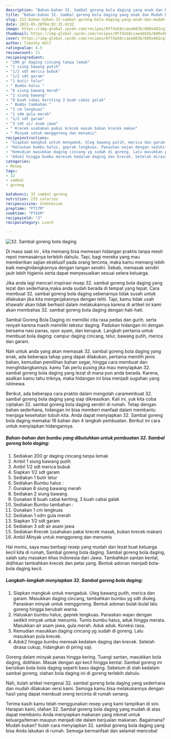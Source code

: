 ```yaml
---
description: "Bahan-bahan 32. Sambal goreng bola daging yang enak dan Mudah Dibuat"
title: "Bahan-bahan 32. Sambal goreng bola daging yang enak dan Mudah Dibuat"
slug: 312-bahan-bahan-32-sambal-goreng-bola-daging-yang-enak-dan-mudah-dibuat
date: 2021-05-28T04:02:15.013Z
image: https://img-global.cpcdn.com/recipes/0ffda58ccaea683b/680x482cq70/32-sambal-goreng-bola-daging-foto-resep-utama.jpg
thumbnail: https://img-global.cpcdn.com/recipes/0ffda58ccaea683b/680x482cq70/32-sambal-goreng-bola-daging-foto-resep-utama.jpg
cover: https://img-global.cpcdn.com/recipes/0ffda58ccaea683b/680x482cq70/32-sambal-goreng-bola-daging-foto-resep-utama.jpg
author: Timothy Holt
ratingvalue: 4.5
reviewcount: 11
recipeingredient:
- "200 gr daging cincang tanpa lemak"
- "1 siung bawang putih"
- "1/2 sdt merica bubuk"
- "1/2 sdt garam"
- "1 butir telur"
- " Bumbu halus "
- "6 siung bawang merah"
- "2 siung bawang"
- "8 buah cabai keriting 3 buah cabai galak"
- " Bumbu tambahan "
- "1 cm lengkuas"
- "1 sdm gula merah"
- "1/2 sdt garam"
- "3 sdt air asam jawa"
- " Krecek usahakan pakai krecek masak bukan krecek makan"
- " Minyak untuk menggoreng dan menumis"
recipeinstructions:
- "Siapkan mangkuk untuk mengaduk. Uleg bawang putih, merica dan garam. Masukkan daging cincang, tambahkan bumbu yg sdh diuleg. Panaskan minyak untuk menggoreng. Bentuk adonan bulat-bulat lalu goreng hingga berubah warna."
- "Haluskan bumbu halus, geprek lengkuas. Panaskan wajan dengan sedikit minyak untuk menumis. Tumis bumbu halus, aduk hingga merata. Masukkan air asam jawa, gula merah. Aduk aduk. Koreksi rasa."
- "Kemudian masukkan daging cincang yg sudah di goreng. Lalu masukkan pula krecek."
- "Aduk2 hingga bumbu meresak kedalam daging dan krecek. Setelah dirasa cukup, hidangkan di piring saji."
categories:
- Resep
tags:
- 32
- sambal
- goreng

katakunci: 32 sambal goreng 
nutrition: 233 calories
recipecuisine: Indonesian
preptime: "PT17M"
cooktime: "PT45M"
recipeyield: "3"
recipecategory: Lunch

---
```



![32. Sambal goreng bola daging](https://img-global.cpcdn.com/recipes/0ffda58ccaea683b/680x482cq70/32-sambal-goreng-bola-daging-foto-resep-utama.jpg)

Di masa  saat ini , kita memang bisa memesan hidangan praktis tanpa mesti repot memasaknya terlebih dahulu. Tapi, bagi mereka yang mau memberikan sajian eksklusif pada orang tercinta, maka kamu memang lebih baik menghidangkannya dengan tangan sendiri. Sebab, memasak sendiri jauh lebih higienis serta dapat menyesuaikan sesuai selera keluarga.

Jika anda lagi mencari inspirasi resep 32. sambal goreng bola daging yang lezat dan sederhana,maka anda sudah berada di tempat yang tepat. Cara membuat 32. sambal goreng bola daging  sebenarnya tidak susah untuk dilakukan jika kita mengerjakannya dengan teliti. Tapi, kamu tidak usah khawatir akan tidak berhasil dalam melakukannya 
karena di artikel ini kami akan membahas 32. sambal goreng bola daging dengan hati-hati.  

Sambal Goreng Bola Daging ini memiliki cita rasa pedas dan gurih, serta renyah karena masih memiliki tekstur daging. Padukan hidangan ini dengan bersama nasi panas, opor ayam, dan kerupuk. Langkah pertama untuk membuat bola daging: campur daging cincang, telur, bawang putih, merica dan garam.

Nah untuk anda yang akan memasak 32. sambal goreng bola daging yang enak, ada beberapa tahap yang dapat dilakukan, pertama memilih jenis bahan, kemudian pemilihan bahan segar, hingga cara membuat dan menghidangkannya. kamu Tak perlu pusing jika mau menyiapkan 32. sambal goreng bola daging yang lezat di mana pun anda berada. Karena, asalkan kamu  tahu triknya, maka hidangan ini bisa menjadi suguhan yang istimewa.

Berikut, ada beberapa cara praktis  dalam mengolah caramembuat 32. sambal goreng bola daging yang siap dikreasikan. Kali ini, yuk kita coba ciptakan 32. sambal goreng bola daging sendiri di rumah. Tetap dengan bahan sederhana, hidangan ini bisa memberi manfaat dalam membantu menjaga kesehatan tubuh kita. Anda dapat menyiapkan 32. Sambal goreng bola daging memakai 16 bahan dan 4 langkah pembuatan. Berikut ini cara untuk menyiapkan hidangannya.

<!--inarticleads1-->

##### Bahan-bahan dan bumbu yang dibutuhkan untuk pembuatan 32. Sambal goreng bola daging:

1. Sediakan 200 gr daging cincang tanpa lemak
1. Ambil 1 siung bawang putih
1. Ambil 1/2 sdt merica bubuk
1. Siapkan 1/2 sdt garam
1. Sediakan 1 butir telur
1. Sediakan  Bumbu halus :
1. Gunakan 6 siung bawang merah
1. Sediakan 2 siung bawang
1. Gunakan 8 buah cabai keriting, 3 buah cabai galak
1. Sediakan  Bumbu tambahan :
1. Gunakan 1 cm lengkuas
1. Sediakan 1 sdm gula merah
1. Siapkan 1/2 sdt garam
1. Sediakan 3 sdt air asam jawa
1. Sediakan  Krecek (usahakan pakai krecek masak, bukan krecek makan)
1. Ambil  Minyak untuk menggoreng dan menumis


Hai moms, saya mau berbagi resep yang mudah dan lezat buat keluarga kecil kita di rumah, Sambal goreng bola daging. Sambal goreng bola daging, salah satu masakan khas Indonesia dari Jawa. Tambahkan santan kental, didihkan tambahkan krecek dan petai yang. Bentuk adonan menjadi bola-bola daging kecil. 

<!--inarticleads2-->

##### Langkah-langkah menyiapkan 32. Sambal goreng bola daging:

1. Siapkan mangkuk untuk mengaduk. Uleg bawang putih, merica dan garam. Masukkan daging cincang, tambahkan bumbu yg sdh diuleg. Panaskan minyak untuk menggoreng. Bentuk adonan bulat-bulat lalu goreng hingga berubah warna.
1. Haluskan bumbu halus, geprek lengkuas. Panaskan wajan dengan sedikit minyak untuk menumis. Tumis bumbu halus, aduk hingga merata. Masukkan air asam jawa, gula merah. Aduk aduk. Koreksi rasa.
1. Kemudian masukkan daging cincang yg sudah di goreng. Lalu masukkan pula krecek.
1. Aduk2 hingga bumbu meresak kedalam daging dan krecek. Setelah dirasa cukup, hidangkan di piring saji.


Goreng dalam minyak panas hingga kering. Tuangi santan, masukkan bola daging, didihkan. Masak dengan api kecil hingga kental. Sambal goreng ini berisikan bola-bola daging seperti baso daging. Sebelum di olah kedalam sambal goreng, olahan bola daging ini di goreng terlebih dahulu. 

Nah, itulah artikel mengenai  32. sambal goreng bola daging  yang sederhana dan mudah dilakukan versi kami. Semoga kamu bisa melakukannya dengan hasil yang dapat membuat oreng tercinta di rumah senang. 

Terima kasih kamu telah menggunakan resep yang kami tampilkan di sini. Harapan kami, olahan  32. Sambal goreng bola daging yang mudah di atas dapat membantu Anda menyiapkan makanan yang nikmat untuk keluarga/teman maupun menjadi ide dalam berjualan makanan. Bagaimana? Mudah bukan? Itulah cara menyiapkan 32. sambal goreng bola daging yang bisa Anda lakukan di rumah. Semoga bermanfaat dan selamat mencoba!

